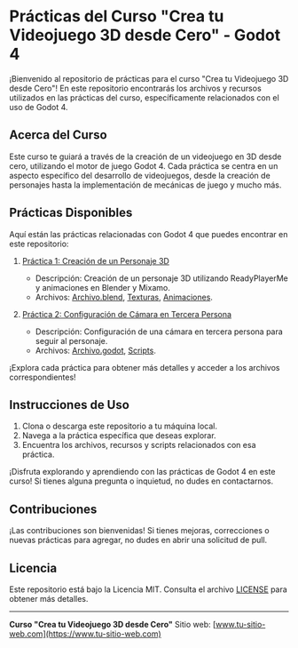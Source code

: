 # Prácticas del Curso "Crea tu Videojuego 3D desde Cero" - Godot 4

¡Bienvenido al repositorio de prácticas para el curso "Crea tu Videojuego 3D desde Cero"! En este repositorio encontrarás los archivos y recursos utilizados en las prácticas del curso, específicamente relacionados con el uso de Godot 4.

## Acerca del Curso

Este curso te guiará a través de la creación de un videojuego en 3D desde cero, utilizando el motor de juego Godot 4. Cada práctica se centra en un aspecto específico del desarrollo de videojuegos, desde la creación de personajes hasta la implementación de mecánicas de juego y mucho más.

## Prácticas Disponibles

Aquí están las prácticas relacionadas con Godot 4 que puedes encontrar en este repositorio:

1. [Práctica 1: Creación de un Personaje 3D](/Practica1/)
   - Descripción: Creación de un personaje 3D utilizando ReadyPlayerMe y animaciones en Blender y Mixamo.
   - Archivos: [Archivo.blend](/Practica1/Archivo.blend), [Texturas](/Practica1/Texturas/), [Animaciones](/Practica1/Animaciones/).

2. [Práctica 2: Configuración de Cámara en Tercera Persona](/Practica2/)
   - Descripción: Configuración de una cámara en tercera persona para seguir al personaje.
   - Archivos: [Archivo.godot](/Practica2/Archivo.godot), [Scripts](/Practica2/Scripts/).

¡Explora cada práctica para obtener más detalles y acceder a los archivos correspondientes!

## Instrucciones de Uso

1. Clona o descarga este repositorio a tu máquina local.
2. Navega a la práctica específica que deseas explorar.
3. Encuentra los archivos, recursos y scripts relacionados con esa práctica.

¡Disfruta explorando y aprendiendo con las prácticas de Godot 4 en este curso! Si tienes alguna pregunta o inquietud, no dudes en contactarnos.

## Contribuciones

¡Las contribuciones son bienvenidas! Si tienes mejoras, correcciones o nuevas prácticas para agregar, no dudes en abrir una solicitud de pull.

## Licencia

Este repositorio está bajo la Licencia MIT. Consulta el archivo [LICENSE](/LICENSE) para obtener más detalles.

---

**Curso "Crea tu Videojuego 3D desde Cero"**
Sitio web: [www.tu-sitio-web.com](https://www.tu-sitio-web.com)


